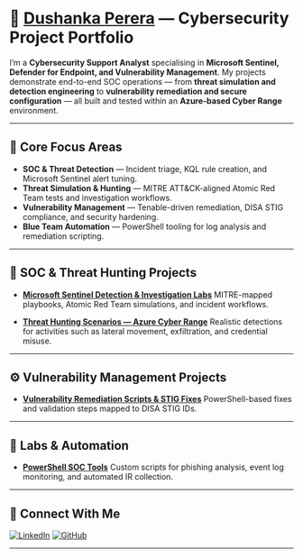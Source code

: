 # 🔐 [Dushanka Perera](https://www.linkedin.com/in/dushanka-perera/) — Cybersecurity Project Portfolio

I’m a **Cybersecurity Support Analyst** specialising in **Microsoft Sentinel, Defender for Endpoint, and Vulnerability Management**.
My projects demonstrate end-to-end SOC operations — from **threat simulation and detection engineering** to **vulnerability remediation and secure configuration** — all built and tested within an **Azure-based Cyber Range** environment.

---

## 🧠 Core Focus Areas

* **SOC & Threat Detection** — Incident triage, KQL rule creation, and Microsoft Sentinel alert tuning.
* **Threat Simulation & Hunting** — MITRE ATT&CK-aligned Atomic Red Team tests and investigation workflows.
* **Vulnerability Management** — Tenable-driven remediation, DISA STIG compliance, and security hardening.
* **Blue Team Automation** — PowerShell tooling for log analysis and remediation scripting.

---

## 🚨 SOC & Threat Hunting Projects

* **[Microsoft Sentinel Detection & Investigation Labs](https://github.com/dushanka-p/soc-portfolio)**
  MITRE-mapped playbooks, Atomic Red Team simulations, and incident workflows.

* **[Threat Hunting Scenarios — Azure Cyber Range](https://github.com/dushanka-p/threat-hunting/tree/main)**
  Realistic detections for activities such as lateral movement, exfiltration, and credential misuse.

---

## ⚙️ Vulnerability Management Projects

* **[Vulnerability Remediation Scripts & STIG Fixes](https://github.com/dushanka-p/vulnerability-management-remediations)**
  PowerShell-based fixes and validation steps mapped to DISA STIG IDs.

---

## 🧩 Labs & Automation

* **[PowerShell SOC Tools](https://github.com/dushanka-p/SOC-PowerShell-Tools)**
  Custom scripts for phishing analysis, event log monitoring, and automated IR collection.

---

## 🤝 Connect With Me

[![LinkedIn](https://img.shields.io/badge/LinkedIn-Dushanka%20Perera-blue?logo=linkedin)](https://www.linkedin.com/in/dushanka-perera/)
[![GitHub](https://img.shields.io/badge/GitHub-dushanka--p-lightgrey?logo=github)](https://github.com/dushanka-p)

---
